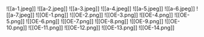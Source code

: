 ![[a-1.jpeg]]
![[a-2.jpeg]]
![[a-3.jpeg]]
![[a-4.jpeg]]
![[a-5.jpeg]]
![[a-6.jpeg]]
![[a-7.jpeg]]
![[OE-1.png]]
![[OE-2.png]]
![[OE-3.png]]
![[OE-4.png]]
![[OE-5.png]]
![[OE-6.png]]
![[OE-7.png]]
![[OE-8.png]]
![[OE-9.png]]
![[OE-10.png]]
![[OE-11.png]]
![[OE-12.png]]
![[OE-13.png]]
![[OE-14.png]]